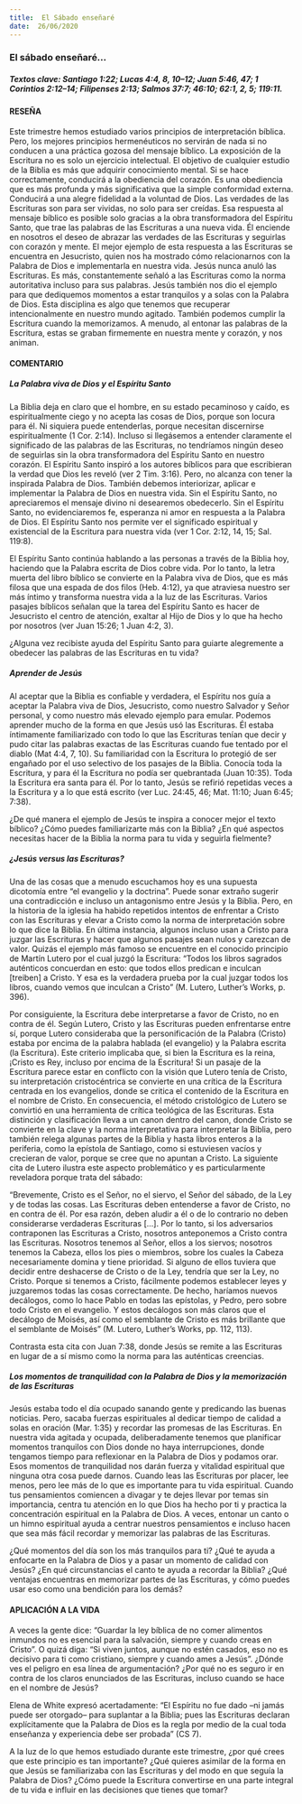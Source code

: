 ```yaml
---
title:  El Sábado enseñaré
date:  26/06/2020
---
```


### El sábado enseñaré...

##### Textos clave: Santiago 1:22; Lucas 4:4, 8, 10–12; Juan 5:46, 47; 1 Corintios 2:12–14; Filipenses 2:13; Salmos 37:7; 46:10; 62:1, 2, 5; 119:11.

#### RESEÑA

Este trimestre hemos estudiado varios principios de interpretación bíblica. Pero, los mejores principios hermenéuticos no servirán de nada si no conducen a una práctica gozosa del mensaje bíblico. La exposición de la Escritura no es solo un ejercicio intelectual. El objetivo de cualquier estudio de la Biblia es más que adquirir conocimiento mental. Si se hace correctamente, conducirá a la obediencia del corazón. Es una obediencia que es más profunda y más significativa que la simple conformidad externa. Conducirá a una alegre fidelidad a la voluntad de Dios. Las verdades de las Escrituras son para ser vividas, no solo para ser creídas. Esa respuesta al mensaje bíblico es posible solo gracias a la obra transformadora del Espíritu Santo, que trae las palabras de las Escrituras a una nueva vida. Él enciende en nosotros el deseo de abrazar las verdades de las Escrituras y seguirlas con corazón y mente. El mejor ejemplo de esta respuesta a las Escrituras se encuentra en Jesucristo, quien nos ha mostrado cómo relacionarnos con la Palabra de Dios e implementarla en nuestra vida. Jesús nunca anuló las Escrituras. Es más, constantemente señaló a las Escrituras como la norma autoritativa incluso para sus palabras. Jesús también nos dio el ejemplo para que dediquemos momentos a estar tranquilos y a solas con la Palabra de Dios. Esta disciplina es algo que tenemos que recuperar intencionalmente en nuestro mundo agitado. También podemos cumplir la Escritura cuando la memorizamos. A menudo, al entonar las palabras de la Escritura, estas se graban firmemente en nuestra mente y corazón, y nos animan.

#### COMENTARIO

##### La Palabra viva de Dios y el Espíritu Santo

La Biblia deja en claro que el hombre, en su estado pecaminoso y caído, es espiritualmente ciego y no acepta las cosas de Dios, porque son locura para él. Ni siquiera puede entenderlas, porque necesitan discernirse espiritualmente (1 Cor. 2:14). Incluso si llegásemos a entender claramente el significado de las palabras de las Escrituras, no tendríamos ningún deseo de seguirlas sin la obra transformadora del Espíritu Santo en nuestro corazón. El Espíritu Santo inspiró a los autores bíblicos para que escribieran la verdad que Dios les reveló (ver 2 Tim. 3:16). Pero, no alcanza con tener la inspirada Palabra de Dios. También debemos interiorizar, aplicar e implementar la Palabra de Dios en nuestra vida. Sin el Espíritu Santo, no apreciaremos el mensaje divino ni desearemos obedecerlo. Sin el Espíritu Santo, no evidenciaremos fe, esperanza ni amor en respuesta a la Palabra de Dios. El Espíritu Santo nos permite ver el significado espiritual y existencial de la Escritura para nuestra vida (ver 1 Cor. 2:12, 14, 15; Sal. 119:8).

El Espíritu Santo continúa hablando a las personas a través de la Biblia hoy, haciendo que la Palabra escrita de Dios cobre vida. Por lo tanto, la letra muerta del libro bíblico se convierte en la Palabra viva de Dios, que es más filosa que una espada de dos filos (Heb. 4:12), ya que atraviesa nuestro ser más íntimo y transforma nuestra vida a la luz de las Escrituras. Varios pasajes bíblicos señalan que la tarea del Espíritu Santo es hacer de Jesucristo el centro de atención, exaltar al Hijo de Dios y lo que ha hecho por nosotros (ver Juan 15:26; 1 Juan 4:2, 3).

¿Alguna vez recibiste ayuda del Espíritu Santo para guiarte alegremente a obedecer las palabras de las Escrituras en tu vida?

##### Aprender de Jesús

Al aceptar que la Biblia es confiable y verdadera, el Espíritu nos guía a aceptar la Palabra viva de Dios, Jesucristo, como nuestro Salvador y Señor personal, y como nuestro más elevado ejemplo para emular. Podemos aprender mucho de la forma en que Jesús usó las Escrituras. Él estaba íntimamente familiarizado con todo lo que las Escrituras tenían que decir y pudo citar las palabras exactas de las Escrituras cuando fue tentado por el diablo (Mat 4:4, 7, 10). Su familiaridad con la Escritura lo protegió de ser engañado por el uso selectivo de los pasajes de la Biblia. Conocía toda la Escritura, y para él la Escritura no podía ser quebrantada (Juan 10:35). Toda la Escritura era santa para él. Por lo tanto, Jesús se refirió repetidas veces a la Escritura y a lo que está escrito (ver Luc. 24:45, 46; Mat. 11:10; Juan 6:45; 7:38).

¿De qué manera el ejemplo de Jesús te inspira a conocer mejor el texto bíblico? ¿Cómo puedes familiarizarte más con la Biblia? ¿En qué aspectos necesitas hacer de la Biblia la norma para tu vida y seguirla fielmente?

##### ¿Jesús versus las Escrituras?

Una de las cosas que a menudo escuchamos hoy es una supuesta dicotomía entre “el evangelio y la doctrina”. Puede sonar extraño sugerir una contradicción e incluso un antagonismo entre Jesús y la Biblia. Pero, en la historia de la iglesia ha habido repetidos intentos de enfrentar a Cristo con las Escrituras y elevar a Cristo como la norma de interpretación sobre lo que dice la Biblia. En última instancia, algunos incluso usan a Cristo para juzgar las Escrituras y hacer que algunos pasajes sean nulos y carezcan de valor. Quizás el ejemplo más famoso se encuentre en el conocido principio de Martín Lutero por el cual juzgó la Escritura: “Todos los libros sagrados auténticos concuerdan en esto: que todos ellos predican e inculcan [treiben] a Cristo. Y esa es la verdadera prueba por la cual juzgar todos los libros, cuando vemos que inculcan a Cristo” (M. Lutero, Luther’s Works, p. 396).

Por consiguiente, la Escritura debe interpretarse a favor de Cristo, no en contra de él. Según Lutero, Cristo y las Escrituras pueden enfrentarse entre sí, porque Lutero consideraba que la personificación de la Palabra (Cristo) estaba por encima de la palabra hablada (el evangelio) y la Palabra escrita (la Escritura). Este criterio implicaba que, si bien la Escritura es la reina, ¡Cristo es Rey, incluso por encima de la Escritura! Si un pasaje de la Escritura parece estar en conflicto con la visión que Lutero tenía de Cristo, su interpretación cristocéntrica se convierte en una crítica de la Escritura centrada en los evangelios, donde se critica el contenido de la Escritura en el nombre de Cristo. En consecuencia, el método cristológico de Lutero se convirtió en una herramienta de crítica teológica de las Escrituras. Esta distinción y clasificación lleva a un canon dentro del canon, donde Cristo se convierte en la clave y la norma interpretativa para interpretar la Biblia, pero también relega algunas partes de la Biblia y hasta libros enteros a la periferia, como la epístola de Santiago, como si estuviesen vacíos y crecieran de valor, porque se cree que no apuntan a Cristo. La siguiente cita de Lutero ilustra este aspecto problemático y es particularmente reveladora porque trata del sábado:

“Brevemente, Cristo es el Señor, no el siervo, el Señor del sábado, de la Ley y de todas las cosas. Las Escrituras deben entenderse a favor de Cristo, no en contra de él. Por esa razón, deben aludir a él o de lo contrario no deben considerarse verdaderas Escrituras [...]. Por lo tanto, si los adversarios contraponen las Escrituras a Cristo, nosotros anteponemos a Cristo contra las Escrituras. Nosotros tenemos al Señor, ellos a los siervos; nosotros tenemos la Cabeza, ellos los pies o miembros, sobre los cuales la Cabeza necesariamente domina y tiene prioridad. Si alguno de ellos tuviera que decidir entre deshacerse de Cristo o de la Ley, tendría que ser la Ley, no Cristo. Porque si tenemos a Cristo, fácilmente podemos establecer leyes y juzgaremos todas las cosas correctamente. De hecho, haríamos nuevos decálogos, como lo hace Pablo en todas las epístolas, y Pedro, pero sobre todo Cristo en el evangelio. Y estos decálogos son más claros que el decálogo de Moisés, así como el semblante de Cristo es más brillante que el semblante de Moisés” (M. Lutero, Luther’s Works, pp. 112, 113).

Contrasta esta cita con Juan 7:38, donde Jesús se remite a las Escrituras en lugar de a sí mismo como la norma para las auténticas creencias.

##### Los momentos de tranquilidad con la Palabra de Dios y la memorización de las Escrituras

Jesús estaba todo el día ocupado sanando gente y predicando las buenas noticias. Pero, sacaba fuerzas espirituales al dedicar tiempo de calidad a solas en oración (Mar. 1:35) y recordar las promesas de las Escrituras. En nuestra vida agitada y ocupada, deliberadamente tenemos que planificar momentos tranquilos con Dios donde no haya interrupciones, donde tengamos tiempo para reflexionar en la Palabra de Dios y podamos orar. Esos momentos de tranquilidad nos darán fuerza y vitalidad espiritual que ninguna otra cosa puede darnos. Cuando leas las Escrituras por placer, lee menos, pero lee más de lo que es importante para tu vida espiritual. Cuando tus pensamientos comiencen a divagar y te dejes llevar por temas sin importancia, centra tu atención en lo que Dios ha hecho por ti y practica la concentración espiritual en la Palabra de Dios. A veces, entonar un canto o un himno espiritual ayuda a centrar nuestros pensamientos e incluso hacen que sea más fácil recordar y memorizar las palabras de las Escrituras.

¿Qué momentos del día son los más tranquilos para ti? ¿Qué te ayuda a enfocarte en la Palabra de Dios y a pasar un momento de calidad con Jesús? ¿En qué circunstancias el canto te ayuda a recordar la Biblia? ¿Qué ventajas encuentras en memorizar partes de las Escrituras, y cómo puedes usar eso como una bendición para los demás?

#### APLICACIÓN A LA VIDA

A veces la gente dice: “Guardar la ley bíblica de no comer alimentos inmundos no es esencial para la salvación, siempre y cuando creas en Cristo”. O quizá diga: “Si viven juntos, aunque no estén casados, eso no es decisivo para ti como cristiano, siempre y cuando ames a Jesús”. ¿Dónde ves el peligro en esa línea de argumentación? ¿Por qué no es seguro ir en contra de los claros enunciados de las Escrituras, incluso cuando se hace en el nombre de Jesús?

Elena de White expresó acertadamente: “El Espíritu no fue dado –ni jamás puede ser otorgado– para suplantar a la Biblia; pues las Escrituras declaran explícitamente que la Palabra de Dios es la regla por medio de la cual toda enseñanza y experiencia debe ser probada” (CS 7).

A la luz de lo que hemos estudiado durante este trimestre, ¿por qué crees que este principio es tan importante? ¿Qué quieres asimilar de la forma en que Jesús se familiarizaba con las Escrituras y del modo en que seguía la Palabra de Dios? ¿Cómo puede la Escritura convertirse en una parte integral de tu vida e influir en las decisiones que tienes que tomar?